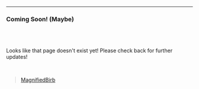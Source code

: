 <!DOCTYPE html>
<html>
<head>
    <?$page_title = "Kevin Liao - Page Not Found!"?>
    <?php include("common/header.php"); ?>
</head>
<body>
<?php include("common/menu.html"); ?>

<div class="container-fluid block">
    <hr>
    <div class="row">
        <div class="col-md-12">
            <h3 class="text-center">Coming Soon! (Maybe)</h3>
            <p  class="text-center" style ="padding-top:50px">Looks like that page doesn't exist yet! Please check back for further updates!</p><br>
        </div>
    </div>
</div>
<div class="container-fluid block">
    <div class="text-center">
        <blockquote class="imgur-embed-pub" lang="en" data-id="hT1p7pQ"><a href="//imgur.com/hT1p7pQ">MagnifiedBirb</a></blockquote><script async src="//s.imgur.com/min/embed.js" charset="utf-8"></script>
    </div>
</div>

<?php include("common/footer.html"); ?>

</body>
</html>
